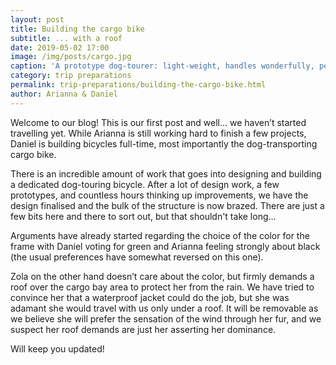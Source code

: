 ```yaml
---
layout: post
title: Building the cargo bike
subtitle: ... with a roof 
date: 2019-05-02 17:00
image: /img/posts/cargo.jpg
caption: 'A prototype dog-tourer: light-weight, handles wonderfully, perfect sized cargo bay; we are nearly there. Zola loves it! Now on to the roof.' 
category: trip preparations
permalink: trip-preparations/building-the-cargo-bike.html
author: Arianna & Daniel
---
```


Welcome to our blog! This is our first post and well... we haven’t started travelling yet. While Arianna is still working hard to finish a few projects, Daniel is building bicycles full-time, most importantly the dog-transporting cargo bike. 

There is an incredible amount of work that goes into designing and building a dedicated dog-touring bicycle. After a lot of design work, a few prototypes, and countless hours thinking up improvements, we have the design finalised and the bulk of the structure is now brazed. There are just a few bits here and there to sort out, but that shouldn't take long... 

Arguments have already started regarding the choice of the color for the frame with Daniel voting for green and Arianna feeling strongly about black (the usual preferences have somewhat reversed on this one). 

Zola on the other hand doesn’t care about the color, but firmly demands a roof over the cargo bay area to protect her from the rain. We have tried to convince her that a waterproof jacket could do the job, but she was adamant she would travel with us only under a roof. It will be removable as we believe she will prefer the sensation of the wind through her fur, and we suspect her roof demands are just her asserting her dominance. 

Will keep you updated!         
  